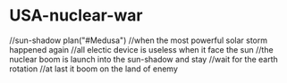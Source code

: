 # USA-nuclear-war
//sun-shadow plan("#Medusa")
//when the most powerful solar storm happened again
//all electic device is useless when it face the sun
//the nuclear boom is launch into the sun-shadow and stay
//wait for the earth rotation
//at last it boom on the land of enemy
